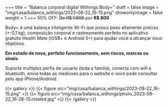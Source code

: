 +++
title = "Balanca corporal digital Withings Body+"
draft = false
image = "img/casa/balanca_withings/2023-08-22_16-15.png"
showonlyimage = false
weight = 1
+++
50% OFF: ~~De R$ 1.600~~ por **R$ 800**

Body+ é uma balança inteligente Wi-Fi que possui peso altamente preciso (+-0,1 kg), composição corporal e rastreamento perfeito no aplicativo gratuito Health Mate (iOS8+ e Android 5+) para ajudar você a alcançar seus objetivos.
<!--more-->

**Em estado de nova, perfeito funcionamento, sem riscos, marcas ou sinais.**

Suporta multiplos perfis de usuario (toda a familia), conecta com wifi e bluetooth, envia todas as medicoes para o website e voce pode consultar pelo app iPhone/Android.

{{< gallery >}}
{{< figure src="img/casa/balanca_withings/2023-08-22_16-15.png" >}}
{{< figure src="img/casa/balanca_withings/photo_2023-08-22_16-28-13.rotated.jpg" >}}
{{< /gallery >}}
